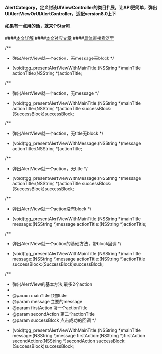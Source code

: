 #### AlertCategory，定义封装UIViewController的类目扩展，让API更简单，弹出UIAlertViewOrUIAlertController，适配version8.0上下
#### 如果有一点用的话，就来个Star吧

####[本文详解](http://www.jianshu.com/p/17f7099c2d5c)
####[本文对应文章](http://www.jianshu.com/p/17f7099c2d5c)
####[具体直接看这里](http://www.jianshu.com/p/17f7099c2d5c)

 
/**
 *  弹出AlertView就一个action，无message无block
 */
- (void)tgg_presentAlertViewWithMainTitle:(NSString *)mainTitle
                              actionTitle:(NSString *)actionTitle;

/**
 *  弹出AlertView就一个action，无message
 */
- (void)tgg_presentAlertViewWithMainTitle:(NSString *)mainTitle
                              actionTitle:(NSString *)actionTitle
                             successBlock:(SuccessBlock)successBlock;

/**
 *  弹出AlertView就一个action，无title无block
 */
- (void)tgg_presentAlertViewWithMessage:(NSString *)message
                            actionTitle:(NSString *)actionTitle;

/**
 *  弹出AlertView就一个action，无title
 */
- (void)tgg_presentAlertViewWithMessage:(NSString *)message
                            actionTitle:(NSString *)actionTitle
                           successBlock:(SuccessBlock)successBlock;

/**
 *  弹出AlertView就一个action没有block
 */
- (void)tgg_presentAlertViewWithMainTitle:(NSString *)mainTitle
                                  message:(NSString *)message
                              actionTitle:(NSString *)actionTitle;

/**
 *  弹出AlertView就一个action的基础方法，带block回调
 */
- (void)tgg_presentAlertViewWithMainTitle:(NSString *)mainTitle
                                  message:(NSString *)message
                              actionTitle:(NSString *)actionTitle
                             successBlock:(SuccessBlock)successBlock;



/**
 *  弹出AlertView的基本方法,最多2个action
 *
 *  @param mainTitle      顶部title
 *  @param message        主要的message
 *  @param firstAction    第一个actionTitle
 *  @param secondAction   第二个actionTitle
 *  @param successBlock 点击成功的回调
 */
- (void)tgg_presentAlertViewWithMainTitle:(NSString *)mainTitle
                                  message:(NSString *)message
                              firstAction:(NSString *)firstAction
                             secondAction:(NSString *)secondAction
                             successBlock:(SuccessBlock)successBlock;
